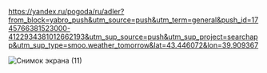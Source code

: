 https://yandex.ru/pogoda/ru/adler?from_block=yabro_push&utm_source=push&utm_term=general&push_id=1745766381523000-4122934381012662193&utm_sup_source=push&utm_sup_project=searchapp&utm_sup_type=smoo.weather_tomorrow&lat=43.446072&lon=39.909367


![Снимок экрана (11)](https://github.com/user-attachments/assets/be785819-3f87-4280-88da-679c630f6d74)
